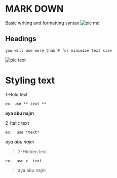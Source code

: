# MARK DOWN 
Basic writing and formatting syntax
![pic md](https://i.vimeocdn.com/video/432547040_1280x720.jpg)

## Headings
~~~
you will use more than # for minimize text size 
~~~
![pic text](https://petrowiki.spe.org/images/e/ea/Fontsize03.png)

# Styling text

1-Bold text
~~~
ex: use ** text **
~~~
**aya abu najm**

2-Italic text
~~~
ex:  use *text*
~~~
 *aya abu najm* 
 
> 2-Hidden text
~~~
ex:  use >  text
~~~
> aya abu najm 

